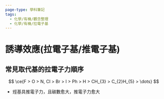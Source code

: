 ```yaml
---
page-type: 學科筆記
tags:
  - 化學/有機/觀念整理
  - 化學/有機/拉電子基
---
```

# 誘導效應(拉電子基/推電子基)
## 常見取代基的拉電子力順序
$$
\ce{F > O > N, Cl > Br > I > Ph > H > CH_{3} > C_{2}H_{5} > \dots}
$$
- 烴基具推電子力，且碳數愈大，推電子力愈大